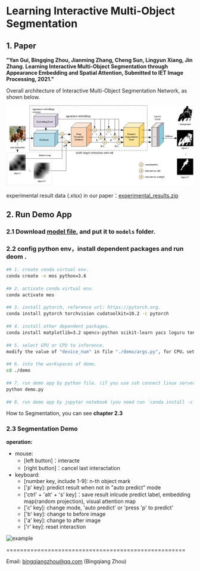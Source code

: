 # Learning Interactive Multi-Object Segmentation

## 1. Paper

**"Yan Gui, Bingqing Zhou, Jianming Zhang, Cheng Sun, Lingyun Xiang, Jin Zhang. Learning Interactive Multi-Object Segmentation through Appearance Embedding and Spatial Attention, Submitted to IET Image Processing, 2021."**

Overall architecture of Interactive Multi-Object Segmentation Network, as shown below.

![example](fig1.png)

experimental result data (.xlsx) in our paper：[experimental_results.zip](https://github.com/BingqiangZhou/Learning-Interactive-Multi-Object-Segmentation/releases/tag/experimental-results)

## 2. Run Demo App

### 2.1 Download [model file](https://github.com/BingqiangZhou/Learning-Interactive-Multi-Object-Segmentation/releases/download/model/best_mean_iou_epoch.pkl), and put it to `models` folder.

### 2.2 config python env，install dependent packages and run deom .

```bash
## 1. create conda virtual env.
conda create -n mos python=3.6

## 2. activate conda virtual env.
conda activate mos

## 3. install pytorch, reference url: https://pytorch.org.
conda install pytorch torchvision cudatoolkit=10.2 -c pytorch

## 4. install other dependent packages.
conda install matplotlib=3.2 opencv-python scikit-learn yacs loguru tensorboard

## 5. select GPU or CPU to inference.
modify the value of "device_num" in file "./demo/args.py", for CPU，set "device_num" to number less than 0, for GPU, set "device_num" to the Number of GPU.

## 6. into the workspaces of demo.
cd ./demo

## 7. run demo app by python file. (if you use ssh connect linux server to run deme app, you can skip this step, see 7-th step).
python demo.py

## 8. run demo app by jupyter notebook (you need run `conda install -c conda-forge notebook` to install jupyter notebook), and then run the last cell of `Demo.ipynb`.
```

How to Segmentation, you can see **chapter 2.3**

### 2.3 **Segmentation Demo**

**operation:**

- mouse:
  - [left button]：interacte
  - [right button]：cancel last interactation
- keyboard:
  - [number key, include 1-9]: n-th object mark
  - ['p' key]: predict result when not in "auto predict" mode
  - ['ctrl' + 'alt' + 's' key]：save result inlcude predict label, embedding map(random projection), visual attention map
  - ['c' key]: change mode, 'auto predict' or 'press 'p' to predict'
  - ['b' key]: change to before image
  - ['a' key]: change to after image
  - ['r' key]:  reset interaction

![example](SegDemo.gif)

====================================================

Email: bingqiangzhou@qq.com (Bingqiang Zhou)
